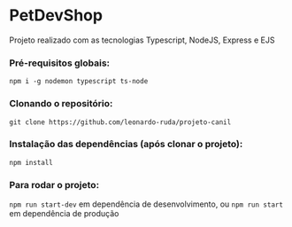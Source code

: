 # PetDevShop
Projeto realizado com as tecnologias Typescript, NodeJS, Express e EJS

### Pré-requisitos globais:
`npm i -g nodemon typescript ts-node`

### Clonando o repositório:
`git clone https://github.com/leonardo-ruda/projeto-canil`

### Instalação das dependências (após clonar o projeto):
`npm install`

### Para rodar o projeto:
`npm run start-dev` em dependência de desenvolvimento, ou `npm run start` em dependência de produção
